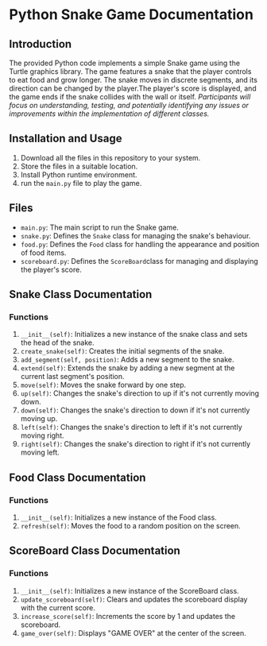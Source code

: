 # Python Snake Game Documentation 

## Introduction 
The provided Python code implements a simple Snake game using the Turtle graphics library. The game features a snake that the player controls to eat food and grow longer. The snake moves in discrete segments, and its direction can be changed by the player.The player's score is displayed, and the game ends if the snake collides with the wall or itself.
*Participants will focus on understanding, testing, and potentially identifying any issues or improvements within the implementation of different classes.*

## Installation and Usage
1. Download all the files in this repository to your system.
2. Store the files in a suitable location. 
3. Install Python runtime environment. 
4. run the `main.py` file to play the game.

## Files
- `main.py`: The main script to run the Snake game.
- `snake.py`: Defines the `Snake` class for managing the snake's behaviour. 
- `food.py`: Defines the `Food` class for handling the appearance and position of food items. 
- `scoreboard.py`: Defines the `ScoreBoard`class for managing and displaying the player's score.

## Snake Class Documentation 
### Functions 
1. `__init__(self)`: Initializes a new instance of the snake class and sets the head of the snake.
2. `create_snake(self)`: Creates the initial segments of the snake.
3. `add_segment(self, position)`: Adds a new segment to the snake.
4. `extend(self)`: Extends the snake by adding a new segment at the current last segment's position. 
5. `move(self)`: Moves the snake forward by one step. 
6. `up(self)`: Changes the snake's direction to up if it's not currently moving down. 
7. `down(self)`: Changes the snake's direction to down if it's not currently moving up.
8. `left(self)`: Changes the snake's direction to left if it's not currently moving right.
9. `right(self)`: Changes the snake's direction to right if it's not currently moving left.

## Food Class Documentation
### Functions
1. `__init__(self)`: Initializes a new instance of the Food class.
2. `refresh(self)`: Moves the food to a random position on the screen.

## ScoreBoard Class Documentation
### Functions 
1. `__init__(self)`: Initializes a new instance of the ScoreBoard class.
2. `update_scoreboard(self)`: Clears and updates the scoreboard display with the current score.
3. `increase_score(self)`: Increments the score by 1 and updates the scoreboard.
4. `game_over(self)`: Displays "GAME OVER" at the center of the screen.